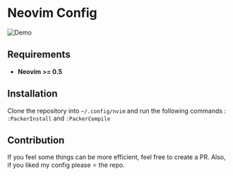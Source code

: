 # Neovim Config

![Demo](~/.config/nvim/media/demo.png)

## Requirements

- **Neovim >= 0.5**

## Installation

Clone the repository into `~/.config/nvim` and run the following commands : `:PackerInstall` and `:PackerCompile`

## Contribution

If you feel some things can be more efficient, feel free to create a PR. Also, if you liked my config please :star: the repo.
